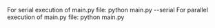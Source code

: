 For serial execution of main.py file: python main.py --serial
For parallel execution of main.py file: python main.py
